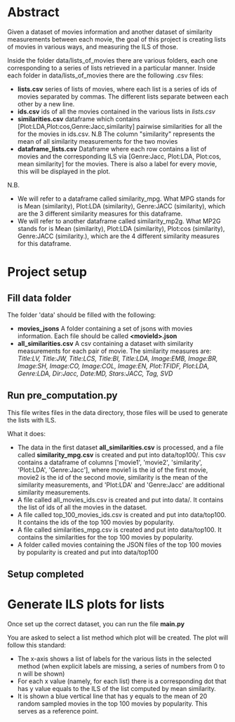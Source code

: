 Abstract
=======
Given a dataset of movies information and another dataset of similarity measurements between each movie, the goal of this project is creating lists of movies in various ways, and measuring the ILS of those.

Inside the folder data/lists_of_movies there are various folders, each one corresponding to a series of lists retrieved in a particular manner.
Inside each folder in data/lists_of_movies there are the following .csv files:
- **lists.csv** series of lists of movies, where each list is a series of ids of movies separated by commas. The different lists separate between each other by a new line.
- **ids.csv** ids of all the movies contained in the various lists in *lists.csv*
- **similarities.csv** dataframe which contains [Plot:LDA,Plot:cos,Genre:Jacc,similarity] pairwise similarities for all the for the movies in ids.csv. 
N.B The column "similarity" represents the mean of all similarity measurements for the two movies
- **dataframe_lists.csv** Dataframe where each row contains a list of movies and the corresponding ILS via [Genre:Jacc, Plot:LDA, Plot:cos, mean similarity] for the movies. There is also a label for every movie, this will be displayed in the plot.


N.B.
- We will refer to a dataframe called similarity_mpg.
What MPG stands for is Mean (similarity), Plot:LDA (similarity), Genre:JACC (similarity), which are the 3 different similarity measures for this dataframe. 
- We will refer to another dataframe called similarity_mp2g.
What MP2G stands for is Mean (similarity), Plot:LDA (similarity), Plot:cos (similarity), Genre:JACC (similarity.), which are the 4 different similarity measures for this dataframe. 

Project setup
=======
Fill data folder
------
The folder 'data' should be filled with the following:
- **movies_jsons** A folder containing a set of jsons with movies information. Each file should be called **\<movieId\>.json**
- **all_similarities.csv** A csv containing a dataset with similarity measurements for each pair of movie.
    The similarity measures are: *Title:LV, Title:JW, Title:LCS, Title:BI, Title:LDA, Image:EMB, Image:BR, Image:SH, Image:CO, Image:COL, Image:EN, Plot:TFIDF, Plot:LDA, Genre:LDA, Dir:Jacc, Date:MD, Stars:JACC, Tag, SVD*

Run pre_computation.py
------
This file writes files in the data directory, those files will be used to generate the lists with ILS.

What it does:
- The data in the first dataset **all_similarities.csv** is processed, and a file called **similarity_mpg.csv** is created and put into data/top100/. This csv contains a dataframe of columns ['movie1', 'movie2', 'similarity', 'Plot:LDA', 'Genre:Jacc'], where movie1 is the id of the first movie, movie2 is the id of the second movie, similarity is the mean of the similarity measurements, and 'Plot:LDA' and 'Genre:Jacc' are additional similarity measurements. 
- A file called all_movies_ids.csv is created and put into data/. It contains the list of ids of all the movies in the dataset.
- A file called top_100_movies_ids.csv is created and put into data/top100. It contains the ids of the top 100 movies by popularity.
- A file called similarities_mpg.csv is created and put into data/top100. It contains the similarities for the top 100 movies by popularity.
- A folder called movies containing the JSON files of the top 100 movies by popularity is created and put into data/top100

Setup completed
------

Generate ILS plots for lists
======
Once set up the correct dataset, you can run the file **__main__.py**

You are asked to select a list method which plot will be created.
The plot will follow this standard:
- The x-axis shows a list of labels for the various lists in the selected method (when explicit labels are missing, a series of numbers from 0 to n will be shown)
- For each x value (namely, for each list) there is a corresponding dot that has y value equals to the ILS of the list computed by mean similarity.
- It is shown a blue vertical line that has y equals to the mean of 20 random sampled movies in the top 100 movies by popularity. This serves as a reference point.
